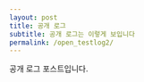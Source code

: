 ```yaml
---
layout: post
title: 공개 로그
subtitle: 공개 로그는 이렇게 보입니다
permalink: /open_testlog2/
---
```


공개 로그 포스트입니다.

